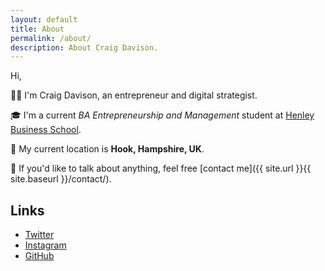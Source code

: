 ```yaml
---
layout: default
title: About
permalink: /about/
description: About Craig Davison.
---
```


Hi,

🤙🏼 I'm Craig Davison, an entrepreneur and digital strategist.

🎓 I'm a current *BA Entrepreneurship and Management* student at [Henley Business School](https://www.henley.ac.uk).

📍 My current location is **Hook, Hampshire, UK**.

💬 If you'd like to talk about anything, feel free [contact me]({{ site.url }}{{ site.baseurl }}/contact/).

## Links

- [Twitter](https://twitter.com/davisonio)
- [Instagram](https://www.instagram.com/craigdavisonio)
- [GitHub](https://github.com/davisonio)
